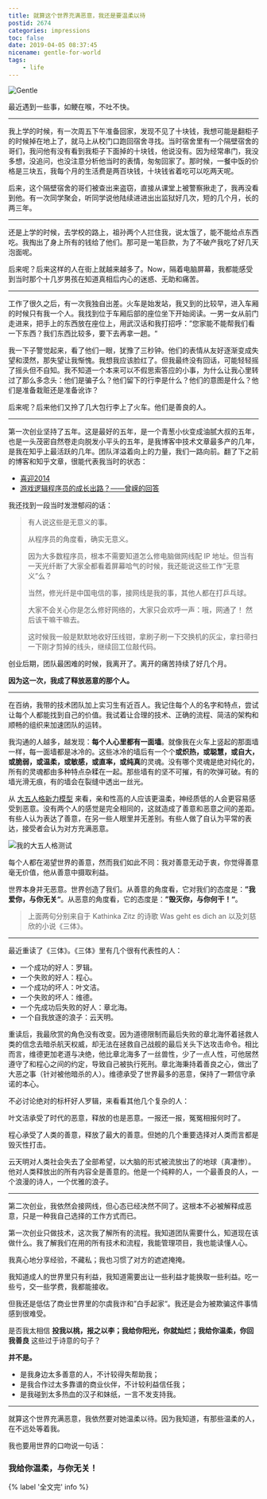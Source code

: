```yaml
---
title: 就算这个世界充满恶意，我还是要温柔以待
postid: 2674
categories: impressions
toc: false
date: 2019-04-05 08:37:45
nicename: gentle-for-world
tags:
    - life
---
```


![Gentle][pgentle]

最近遇到一些事，如鲠在喉，不吐不快。 <!--more-->

----

我上学的时候，有一次周五下午准备回家，发现不见了十块钱，我想可能是翻柜子的时候掉在地上了，就马上从校门口跑回宿舍寻找。当时宿舍里有一个隔壁宿舍的哥们，我问他有没有看到我柜子下面掉的十块钱，他说没有。因为经常串门，我没多想，没追问，也没注意分析他当时的表情，匆匆回家了。那时候，一餐中饭的价格是三块五，我每个月的生活费是两百块钱，十块钱省着吃可以吃两天呢。

后来，这个隔壁宿舍的哥们被查出来盗窃，直接从课堂上被警察揪走了，我再没看到他。有一次同学聚会，听同学说他陆续进进出出监狱好几次，短的几个月，长的两三年。

----

还是上学的时候，去学校的路上，祖孙两个人拦住我，说太饿了，能不能给点东西吃。我掏出了身上所有的钱给了他们。那可是一笔巨款，为了不破产我吃了好几天泡面呢。

后来呢？后来这样的人在街上就越来越多了。Now，隔着电脑屏幕，我都能感受到当时那个十几岁男孩在知道真相后内心的迷惑、无助和痛苦。

----

工作了很久之后，有一次我独自出差。火车是始发站，我又到的比较早，进入车厢的时候只有我一个人。我找到位于车厢后部的座位坐下开始阅读。一男一女从前门走进来，把手上的东西放在座位上，用武汉话和我打招呼：”您家能不能帮我们看一下东西？我们东西比较多，要下去再拿一趟。“

我一下子警觉起来，看了他们一眼，犹豫了三秒钟。他们的表情从友好逐渐变成失望和漠然，那失望让我惭愧。我想我应该脸红了。但我最终没有回话，可能轻轻摇了摇头但不自知。我不知道一个本来可以不假思索答应的小事，为什么让我心里转过了那么多念头：他们是骗子么？他们留下的行李是什么？他们的意图是什么？他们是准备栽赃还是准备讹诈？

后来呢？后来他们又拎了几大包行李上了火车。他们是善良的人。

----

第一次创业坚持了五年。这是最好的五年，是一个青葱小伙变成油腻大叔的五年，也是一头茂密自然卷走向脱发小平头的五年，是我博客中技术文章最多产的几年，是我在知乎上最活跃的几年。团队洋溢着向上的力量，我们一路向前。翻了下之前的博客和知乎文章，很能代表我当时的状态：

- [喜迎2014][2011]
- [游戏逻辑程序员的成长出路？——曾嵘的回答][zhihu]

我还找到一段当时发泄郁闷的话：

>有人说这些是无意义的事。
>
> 从程序员的角度看，确实无意义。
> 
> 因为大多数程序员，根本不需要知道怎么修电脑做网线配 IP 地址。但当有一天光纤断了大家全都看着屏幕哈气的时候，我还能说这些工作“无意义”么？
> 
> 当然，修光纤是中国电信的事，接网线是我的事，其他人都在打乒乓球。
> 
> 大家不会关心你是怎么修好网络的，大家只会欢呼一声：哦，网通了！ 然后该干嘛干嘛去。
> 
> 这时候我一般是默默地收好压线钳，拿刷子刷一下交换机的灰尘，拿扫帚扫一下刚才剪掉的线头，继续回工位敲代码。

创业后期，团队最困难的时候，我离开了。离开的痛苦持续了好几个月。

**因为这一次，我成了释放恶意的那个人。**

----

在百纳，我带的技术团队加上实习生有近百人。我记住每个人的名字和特点，尝试让每个人都能找到自己的价值。我试着让合理的技术、正确的流程、简洁的架构和顺畅的组织来加速团队的运转。

我沟通的人越多，越发现：**每个人心里都有一面墙**。就像我在火车上竖起的那面墙一样，每一面墙都是冰冷的。这些冰冷的墙后有一个个**或炽热，或聪慧，或自大，或脆弱，或温柔，或敏感，或直率，或纯真**的灵魂。没有哪个灵魂是绝对纯化的，所有的灵魂都由多种特点杂糅在一起。那些墙有的坚不可摧，有的吹弹可破。有的墙光滑无痕，有的墙会在裂缝中透出一丝光。

从 [大五人格新力模型][bigfive] 来看，亲和性高的人应该更温柔，神经质低的人会更容易感受到恶意。没有两个人的感觉是完全相同的，这就造成了善意和恶意之间的差距。有些人认为表达了善意，在另一些人眼里并无差别。有些人做了自认为平常的表达，接受者会认为对方充满恶意。

![我的大五人格测试][pbigfive]

每个人都在渴望世界的善意，然而我们如此不同：我对善意无动于衷，你觉得善意毫无价值，他从善意中摄取利益。

世界本身并无恶意。世界创造了我们。从善意的角度看，它对我们的态度是：**”我爱你，与你无关“**。从恶意的角度看，它的态度是：**”毁灭你，与你何干！“**。

> 上面两句分别来自于 Kathinka Zitz 的诗歌 Was geht es dich an 以及刘慈欣的小说《三体》。

----

最近重读了《三体》。《三体》里有几个很有代表性的人：

- 一个成功的好人：罗辑。
- 一个失败的好人：程心。
- 一个成功的坏人：叶文洁。
- 一个失败的坏人：维德。
- 一个先成功后失败的好人：章北海。
- 一个自我放逐的浪子：云天明。

重读后，我最欣赏的角色没有改变。因为道德限制而最后失败的章北海怀着拯救人类的信念去暗杀航天权威，却无法在拯救自己战舰的最后关头下达攻击命令。相比而言，维德更加老道与决绝，他比章北海多了一丝兽性，少了一点人性，可他居然遵守了和程心之间的约定，导致自己被执行死刑。章北海秉持着善良之心，做出了大恶之事（针对被他暗杀的人）。维德承受了世界最多的恶意，保持了一颗信守承诺的本心。

不必讨论绝对的标杆好人罗辑，来看看其他几个复杂的人：

叶文洁承受了时代的恶意，释放的也是恶意。一报还一报，冤冤相报何时了。

程心承受了人类的善意，释放了最大的善意。但她的几个重要选择对人类而言都是毁灭性打击。

云天明对人类社会失去了全部希望，以大脑的形式被流放出了的地球（真凄惨）。他对人类释放出的所有内容全是善意的。他是一个纯粹的人，一个最善良的人，一个浪漫的诗人，一个优雅的浪子。

----

第二次创业，我依然会接网线，但心态已经决然不同了。这根本不必被解释成恶意，只是一种我自己选择的工作方式而已。

第一次创业只做技术，这次我了解所有的流程。我知道团队需要什么，知道现在该做什么。我了解我们在用的所有技术和流程，我能管理项目，我也能读懂人心。

我真心地分享经验，不藏私；我也习惯了对方的遮遮掩掩。

我知道成人的世界里只有利益，我知道需要出让一些利益才能换取一些利益。吃一些亏，交一些学费，我都能接收。

但我还是低估了商业世界里的尔虞我诈和”白手起家“。我还是会为被欺骗这件事情感到很难受。

是否我太相信 **投我以桃，报之以李；我给你阳光，你就灿烂；我给你温柔，你回我善良** 这些过于诗意的句子？

**并不是。**

- 是我身边太多善意的人，不计较得失帮助我；
- 是我合作过太多靠谱的商业伙伴，不计较利益信任我；
- 是我碰到太多热血的汉子和妹纸，一言不发支持我。

----

就算这个世界充满恶意，我依然要对她温柔以待。因为我知道，有那些温柔的人，在不远处等着我。

我也要用世界的口吻说一句话：

### 我给你温柔，与你无关！

{% label '全文完' info %}

[2011]: https://blog.zengrong.net/post/2011.html
[zhihu]: https://www.zhihu.com/question/20480514/answer/34057706
[bigfive]: https://en.wikipedia.org/wiki/Big_Five_personality_traits
[pbigfive]: /uploads/2019/04/bigfive.png
[pgentle]: /uploads/2019/04/gentle.jpg